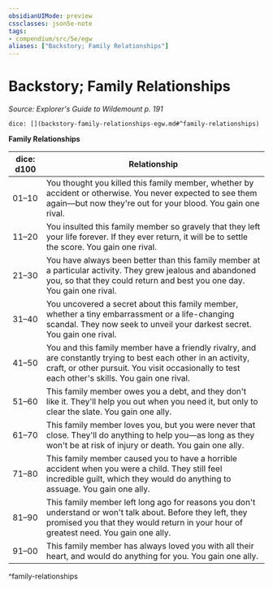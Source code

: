 ```yaml
---
obsidianUIMode: preview
cssclasses: json5e-note
tags:
- compendium/src/5e/egw
aliases: ["Backstory; Family Relationships"]
---
```

# Backstory; Family Relationships
*Source: Explorer's Guide to Wildemount p. 191* 

`dice: [](backstory-family-relationships-egw.md#^family-relationships)`

**Family Relationships**

| dice: d100 | Relationship |
|------------|--------------|
| 01–10 | You thought you killed this family member, whether by accident or otherwise. You never expected to see them again—but now they're out for your blood. You gain one rival. |
| 11–20 | You insulted this family member so gravely that they left your life forever. If they ever return, it will be to settle the score. You gain one rival. |
| 21–30 | You have always been better than this family member at a particular activity. They grew jealous and abandoned you, so that they could return and best you one day. You gain one rival. |
| 31–40 | You uncovered a secret about this family member, whether a tiny embarrassment or a life-changing scandal. They now seek to unveil your darkest secret. You gain one rival. |
| 41–50 | You and this family member have a friendly rivalry, and are constantly trying to best each other in an activity, craft, or other pursuit. You visit occasionally to test each other's skills. You gain one rival. |
| 51–60 | This family member owes you a debt, and they don't like it. They'll help you out when you need it, but only to clear the slate. You gain one ally. |
| 61–70 | This family member loves you, but you were never that close. They'll do anything to help you—as long as they won't be at risk of injury or death. You gain one ally. |
| 71–80 | This family member caused you to have a horrible accident when you were a child. They still feel incredible guilt, which they would do anything to assuage. You gain one ally. |
| 81–90 | This family member left long ago for reasons you don't understand or won't talk about. Before they left, they promised you that they would return in your hour of greatest need. You gain one ally. |
| 91–00 | This family member has always loved you with all their heart, and would do anything for you. You gain one ally. |
^family-relationships